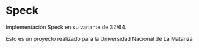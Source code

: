 # Speck
Implementación Speck en su variante de 32/64.

Esto es un proyecto realizado para la Universidad Nacional de La Matanza
